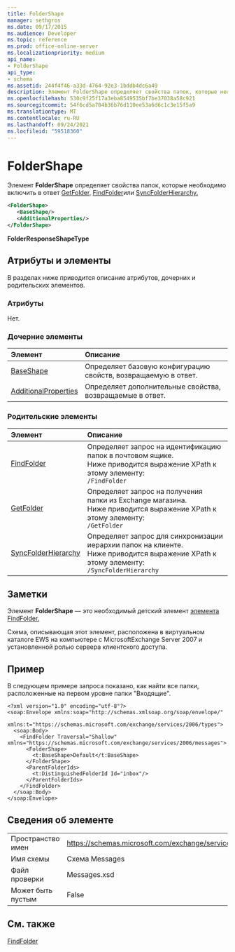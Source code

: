 ```yaml
---
title: FolderShape
manager: sethgros
ms.date: 09/17/2015
ms.audience: Developer
ms.topic: reference
ms.prod: office-online-server
ms.localizationpriority: medium
api_name:
- FolderShape
api_type:
- schema
ms.assetid: 244f4f46-a33d-4764-92e3-1bddb4dc6a49
description: Элемент FolderShape определяет свойства папок, которые необходимо включить в ответ GetFolder, FindFolder или SyncFolderHierarchy.
ms.openlocfilehash: 530c9f25f17a3eba8549535bf7be37038a58c921
ms.sourcegitcommit: 54f6cd5a704b36b76d110ee53a6d6c1c3e15f5a9
ms.translationtype: MT
ms.contentlocale: ru-RU
ms.lasthandoff: 09/24/2021
ms.locfileid: "59518360"
---
```

# <a name="foldershape"></a>FolderShape

Элемент **FolderShape** определяет свойства папок, которые необходимо включить в ответ [GetFolder,](getfolder.md) [FindFolder](findfolder.md)или [SyncFolderHierarchy.](syncfolderhierarchy.md) 
  
```xml
<FolderShape>
   <BaseShape/>
   <AdditionalProperties/>
</FolderShape>
```

 **FolderResponseShapeType**
## <a name="attributes-and-elements"></a>Атрибуты и элементы

В разделах ниже приводится описание атрибутов, дочерних и родительских элементов.
  
### <a name="attributes"></a>Атрибуты

Нет.
  
### <a name="child-elements"></a>Дочерние элементы

|**Элемент**|**Описание**|
|:-----|:-----|
|[BaseShape](baseshape.md) <br/> |Определяет базовую конфигурацию свойств, возвращаемую в ответ.  <br/> |
|[AdditionalProperties](additionalproperties.md) <br/> |Определяет дополнительные свойства, возвращаемые в ответ.  <br/> |
   
### <a name="parent-elements"></a>Родительские элементы

|**Элемент**|**Описание**|
|:-----|:-----|
|[FindFolder](findfolder.md) <br/> |Определяет запрос на идентификацию папок в почтовом ящике.  <br/> Ниже приводится выражение XPath к этому элементу:  <br/>  `/FindFolder` <br/> |
|[GetFolder](getfolder.md) <br/> |Определяет запрос на получения папки из Exchange магазина.  <br/> Ниже приводится выражение XPath к этому элементу:  <br/>  `/GetFolder` <br/> |
|[SyncFolderHierarchy](syncfolderhierarchy.md) <br/> |Определяет запрос для синхронизации иерархии папок на клиенте.  <br/> Ниже приводится выражение XPath к этому элементу:  <br/>  `/SyncFolderHierarchy` <br/> |
   
## <a name="remarks"></a>Заметки

Элемент **FolderShape** — это необходимый детский элемент [элемента FindFolder.](findfolder.md) 
  
Схема, описывающая этот элемент, расположена в виртуальном каталоге EWS на компьютере с MicrosoftExchange Server 2007 и установленной ролью сервера клиентского доступа.
  
## <a name="example"></a>Пример

В следующем примере запроса показано, как найти все папки, расположенные на первом уровне папки "Входящие".
  
```
<?xml version="1.0" encoding="utf-8"?>
<soap:Envelope xmlns:soap="http://schemas.xmlsoap.org/soap/envelope/"
  xmlns:t="https://schemas.microsoft.com/exchange/services/2006/types">
  <soap:Body>
    <FindFolder Traversal="Shallow" xmlns="https://schemas.microsoft.com/exchange/services/2006/messages">
      <FolderShape>
        <t:BaseShape>Default</t:BaseShape>
      </FolderShape>
      <ParentFolderIds>
        <t:DistinguishedFolderId Id="inbox"/>
      </ParentFolderIds>
    </FindFolder>
  </soap:Body>
</soap:Envelope>
```

## <a name="element-information"></a>Сведения об элементе

|||
|:-----|:-----|
|Пространство имен  <br/> |https://schemas.microsoft.com/exchange/services/2006/messages  <br/> |
|Имя схемы  <br/> |Схема Messages  <br/> |
|Файл проверки  <br/> |Messages.xsd  <br/> |
|Может быть пустым  <br/> |False  <br/> |
   
## <a name="see-also"></a>См. также



[FindFolder](findfolder.md)

